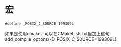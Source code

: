 

# 宏  

```
#define _POSIX_C_SOURCE 199309L
```

如果是使用cmake，可以在CMakeLists.txt里加上这句    
add_compile_options(-D_POSIX_C_SOURCE=199309L) 